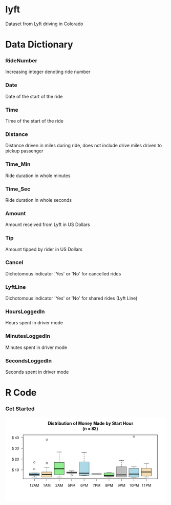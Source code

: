 # lyft
Dataset from Lyft driving in Colorado

# Data Dictionary 

### RideNumber 
Increasing integer denoting ride number

### Date 
Date of the start of the ride

### Time 
Time of the start of the ride

### Distance 
Distance driven in miles during ride, does not include drive miles driven to pickup passenger

### Time_Min 
Ride duration in whole minutes

### Time_Sec 
Ride duration in whole seconds

### Amount 
Amount received from Lyft in US Dollars

### Tip 
Amount tipped by rider in US Dollars

### Cancel 
Dichotomous indicator 'Yes' or 'No' for cancelled rides

### LyftLine 
Dichotomous indicator 'Yes' or 'No' for shared rides (Lyft Line)

### HoursLoggedIn 
Hours spent in driver mode

### MinutesLoggedIn 
Minutes spent in driver mode

### SecondsLoggedIn
Seconds spent in driver mode

# R Code 
### Get Started 

![](MoneyByHour.png)
